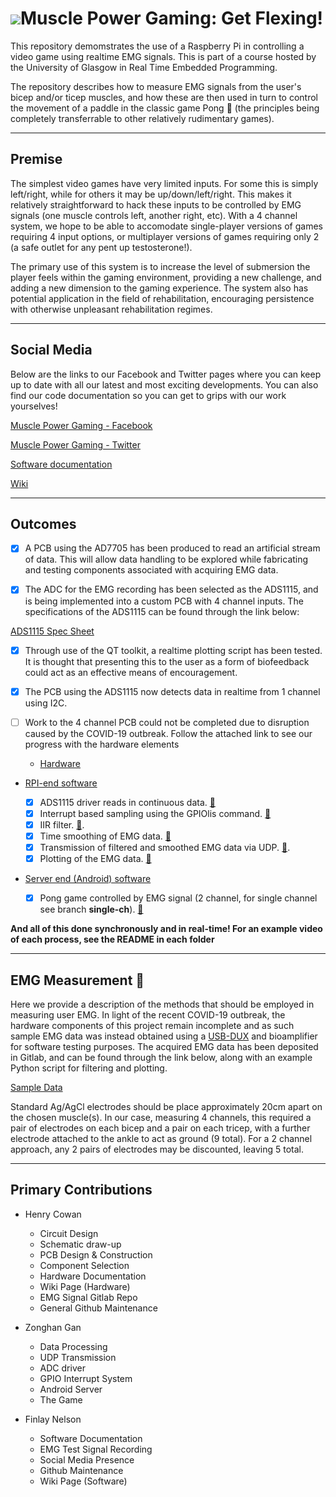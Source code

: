
# ![](https://github.com/TheUltraSoundGuys/RTEP/blob/master/Images/Logo2.png)Muscle Power Gaming: Get Flexing!

This repository demomstrates the use of a Raspberry Pi in controlling a video game using realtime EMG signals. This is part of a course hosted by the University of Glasgow in Real Time Embedded Programming.

The repository describes how to measure EMG signals from the user's bicep and/or ticep muscles, and how these are then used in turn to control the movement of a paddle in the classic game Pong :ping_pong: (the principles being completely transferrable to other relatively rudimentary games). 

---

## Premise

The simplest video games have very limited inputs. For some this is simply left/right, while for others it may be up/down/left/right. This makes it relatively straightforward to hack these inputs to be controlled by EMG signals (one muscle controls left, another right, etc). With a 4 channel system, we hope to be able to accomodate single-player versions of games requiring 4 input options, or multiplayer versions of games requiring only 2 (a safe outlet for any pent up testosterone!).

The primary use of this system is to increase the level of submersion the player feels within the gaming environment, providing a new challenge, and adding a new dimension to the gaming experience. The system also has potential application in the field of rehabilitation, encouraging persistence with otherwise unpleasant rehabilitation regimes.

---

## Social Media

Below are the links to our Facebook and Twitter pages where you can keep up to date with all our latest and most exciting developments. You can also find our code documentation so you can get to grips with our work yourselves!

[Muscle Power Gaming - Facebook](https://www.facebook.com/EMGamingRPI/)

[Muscle Power Gaming - Twitter](https://twitter.com/emg_pi)

[Software documentation](https://finlay-nelson.github.io/Test.io/.)

[Wiki](https://github.com/TheUltraSoundGuys/RTEP.wiki.git)

---

## Outcomes

- [x] A PCB using the AD7705 has been produced to read an artificial stream of data. This will allow data handling to be explored while fabricating and testing components associated with acquiring EMG data.

- [x] The ADC for the EMG recording has been selected as the ADS1115, and is being implemented into a custom PCB with 4 channel inputs. The specifications of the ADS1115 can be found through the link below:

[ADS1115 Spec Sheet](http://www.ti.com/lit/ds/symlink/ads1114.pdf)

- [x] Through use of the QT toolkit, a realtime plotting script has been tested. It is thought that presenting this to the user as a form of biofeedback could act as an effective means of encouragement. 

- [x] The PCB using the ADS1115 now detects data in realtime from 1 channel using I2C.

- [ ] Work to the 4 channel PCB could not be completed due to disruption caused by the COVID-19 outbreak. Follow the attached link to see our progress with the hardware elements
  - [Hardware](https://github.com/TheUltraSoundGuys/RTEP/tree/master/Hardware)

- [RPI-end software](https://github.com/TheUltraSoundGuys/RTEP/tree/master/Rpi_end)
  - [x] ADS1115 driver reads in continuous data. [:link:](https://github.com/TheUltraSoundGuys/RTEP/tree/master/Rpi_end/Ads1115ContinousDriver)
  - [x] Interrupt based sampling using the GPIOlis command. [:link:](https://github.com/TheUltraSoundGuys/RTEP/tree/master/Rpi_end/Rpi%20end%20together)
  - [x] IIR filter. [:link:](https://github.com/TheUltraSoundGuys/RTEP/tree/master/Rpi_end/unit%20tests%20in%20RPI%20end/Data%20filter%2Budp%20sending%20unit).
  - [x] Time smoothing of EMG data. [:link:](https://github.com/TheUltraSoundGuys/RTEP/tree/master/Rpi_end/unit%20tests%20in%20RPI%20end/Data%20filter%2Budp%20sending%20unit)
  - [x] Transmission of filtered and smoothed EMG data via UDP. [:link:](https://github.com/TheUltraSoundGuys/RTEP/blob/master/Rpi_end/unit%20tests%20in%20RPI%20end/Data%20filter%2Budp%20sending%20unit/window.cpp).
  - [x] Plotting of the EMG data. [:link:](https://github.com/TheUltraSoundGuys/RTEP/blob/master/Rpi_end/unit%20tests%20in%20RPI%20end/Data%20filter%2Budp%20sending%20unit/window.cpp)

- [Server end (Android) software](https://github.com/TheUltraSoundGuys/RTEP/tree/master/Server_end)

  - [x] Pong game controlled by EMG signal (2 channel, for single channel see branch **single-ch**). [:link:](https://github.com/TheUltraSoundGuys/RTEP/tree/master/Server_end/Server%20Pong%20GUI-all%20together)

**And all of this done synchronously and in real-time! For an example video of each process, see the README in each folder** 

---

## EMG Measurement :muscle:

Here we provide a description of the methods that should be employed in measuring user EMG. In light of the recent COVID-19 outbreak, the hardware components of this project remain incomplete and as such sample EMG data was instead obtained using a [USB-DUX](https://www.linux-usb-daq.co.uk/order2/) and bioamplifier for software testing purposes. The acquired EMG data has been deposited in Gitlab, and can be found through the link below, along with an example Python script for filtering and plotting.

[Sample Data](https://gitlab.com/HenryCowan/rte-emg-signals/-/tree/master)

Standard Ag/AgCl electrodes should be place approximately 20cm apart on the chosen muscle(s). In our case, measuring 4 channels, this required a pair of electrodes on each bicep and a pair on each tricep, with a further electrode attached to the ankle to act as ground (9 total). For a 2 channel approach, any 2 pairs of electrodes may be discounted, leaving 5 total.  

---

## Primary Contributions

- Henry Cowan
  - Circuit Design
  - Schematic draw-up
  - PCB Design & Construction
  - Component Selection
  - Hardware Documentation
  - Wiki Page (Hardware)
  - EMG Signal Gitlab Repo
  - General Github Maintenance

- Zonghan Gan
  - Data Processing
  - UDP Transmission
  - ADC driver
  - GPIO Interrupt System
  - Android Server
  - The Game

- Finlay Nelson
  - Software Documentation
  - EMG Test Signal Recording
  - Social Media Presence
  - Github Maintenance
  - Wiki Page (Software)


